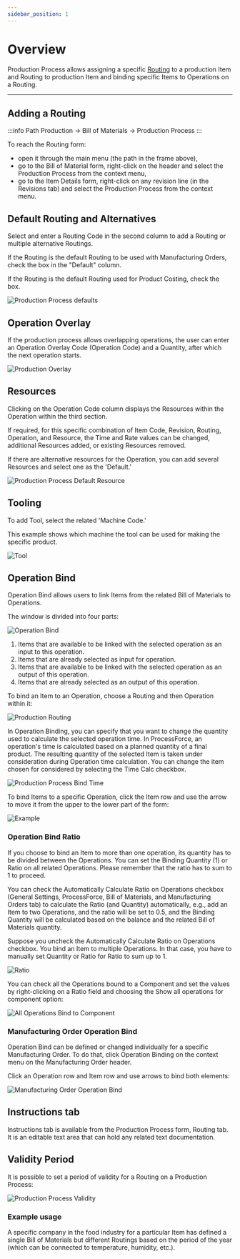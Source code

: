 ```yaml
---
sidebar_position: 1
---
```


# Overview

Production Process allows assigning a specific [Routing](../../routings/routings-overview.md) to a production Item and Routing to production Item and binding specific Items to Operations on a Routing.

---

## Adding a Routing

:::info Path
    Production → Bill of Materials → Production Process
:::

To reach the Routing form:

- open it through the main menu (the path in the frame above),
- go to the Bill of Material form, right-click on the header and select the Production Process from the context menu,
- go to the Item Details form, right-click on any revision line (in the Revisions tab) and select the Production Process from the context menu.

## Default Routing and Alternatives

Select and enter a Routing Code in the second column to add a Routing or multiple alternative Routings.

If the Routing is the default Routing to be used with Manufacturing Orders, check the box in the "Default" column.

If the Routing is the default Routing used for Product Costing, check the box.

![Production Process defaults](./media/overview/production-process-defaults.webp)

## Operation Overlay

If the production process allows overlapping operations, the user can enter an Operation Overlay Code (Operation Code) and a Quantity, after which the next operation starts.

![Production Overlay](./media/overview/production-process-overlay-operation.webp)

## Resources

Clicking on the Operation Code column displays the Resources within the Operation within the third section.

If required, for this specific combination of Item Code, Revision, Routing, Operation, and Resource, the Time and Rate values can be changed, additional Resources added, or existing Resources removed.

If there are alternative resources for the Operation, you can add several Resources and select one as the 'Default.'

![Production Process Default Resource](./media/overview/production-process-default-resource.webp)

## Tooling

To add Tool, select the related 'Machine Code.'

This example shows which machine the tool can be used for making the specific product.

![Tool](./media/overview/production-process-tool.webp)

## Operation Bind

Operation Bind allows users to link Items from the related Bill of Materials to Operations.

The window is divided into four parts:

![Operation Bind](./media/overview/production-process-operation-bind.webp)

1. Items that are available to be linked with the selected operation as an input to this operation.
2. Items that are already selected as input for operation.
3. Items that are available to be linked with the selected operation as an output of this operation.
4. Items that are already selected as an output of this operation.

To bind an Item to an Operation, choose a Routing and then Operation within it:

![Production Routing](./media/overview/production-process-bind-routing.webp)

In Operation Binding, you can specify that you want to change the quantity used to calculate the selected operation time. In ProcessForce, an operation's time is calculated based on a planned quantity of a final product. The resulting quantity of the selected Item is taken under consideration during Operation time calculation. You can change the item chosen for considered by selecting the Time Calc checkbox.

![Production Process Bind Time](./media/overview/production-process-bind-time.webp)

To bind Items to a specific Operation, click the Item row and use the arrow to move it from the upper to the lower part of the form:

![Example](./media/overview/production-process-bind-example.webp)

### Operation Bind Ratio

If you choose to bind an Item to more than one operation, its quantity has to be divided between the Operations. You can set the Binding Quantity (1) or Ratio on all related Operations. Please remember that the ratio has to sum to 1 to proceed.

You can check the Automatically Calculate Ratio on Operations checkbox (General Settings, ProcessForce, Bill of Materials, and Manufacturing Orders tab) to calculate the Ratio (and Quantity) automatically, e.g., add an Item to two Operations, and the ratio will be set to 0.5, and the Binding Quantity will be calculated based on the balance and the related Bill of Materials quantity.

Suppose you uncheck the Automatically Calculate Ratio on Operations checkbox. You bind an Item to multiple Operations. In that case, you have to manually set Quantity or Ratio for Ratio to sum up to 1.

![Ratio](./media/overview/production-process-ratio.webp)

You can check all the Operations bound to a Component and set the values by right-clicking on a Ratio field and choosing the Show all operations for component option:

![All Operations Bind to Component](./media/overview/all-operations-bind-to-component.webp)

### Manufacturing Order Operation Bind

Operation Bind can be defined or changed individually for a specific Manufacturing Order. To do that, click Operation Binding on the context menu on the Manufacturing Order header.

Click an Operation row and Item row and use arrows to bind both elements:

![Manufacturing Order Operation Bind](./media/overview/operation-bind-from-manufacturing-order.webp)

## Instructions tab

Instructions tab is available from the Production Process form, Routing tab. It is an editable text area that can hold any related text documentation.

## Validity Period

It is possible to set a period of validity for a Routing on a Production Process:

![Production Process Validity](./media/overview/production-process-validity.webp)

### Example usage

A specific company in the food industry for a particular Item has defined a single Bill of Materials but different Routings based on the period of the year (which can be connected to temperature, humidity, etc.).
